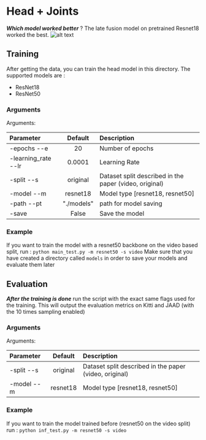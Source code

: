 # Head + Joints

***Which model worked better*** ? The late fusion model on pretrained Resnet18 worked the best.
![alt text](https://github.com/younesbelkada/looking_model/blob/main/head%2Bjoints/Screenshot%20from%202021-03-03%2019-48-41.png)

## Training 

After getting the data, you can train the head model in this directory. The supported models are :
* ResNet18
* ResNet50

### Arguments

Arguments: 

| Parameter                 | Default       | Description   |	
| :------------------------ |:-------------:| :-------------|
| -epochs --e     | 20 | Number of epochs |
| -learning_rate --lr     | 0.0001 | Learning Rate |
| -split --s  | original | Dataset split described in the paper (video, original) |
| -model --m     | resnet18 | Model type [resnet18, resnet50] |
| -path --pt   | "./models" | path for model saving |
| -save          | False | Save the model |

### Example

If you want to train the model with a resnet50 backbone on the video based split, run :
```python main_test.py -m resnet50 -s video```
Make sure that you have created a directory called ```models``` in order to save your models and evaluate them later


## Evaluation

***After the training is done*** run the script with the exact same flags used for the training. This will output the evaluation metrics on Kitti and JAAD (with the 10 times sampling enabled)

### Arguments

Arguments: 

| Parameter                 | Default       | Description   |	
| :------------------------ |:-------------:| :-------------|
| -split --s  | original | Dataset split described in the paper (video, original) |
| -model --m     | resnet18 | Model type [resnet18, resnet50] |

### Example

If you want to train the model trained before (resnet50 on the video split) run :
```python inf_test.py -m resnet50 -s video```



